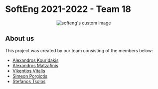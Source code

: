 # SoftEng 2021-2022 - Team 18

<p align="center">
  <img src="https://user-images.githubusercontent.com/62433719/146981166-1fd8e777-4346-4524-a9ed-80292cba6030.png?raw=true" alt="softeng's custom image"/>
</p>

## About us

This project was created by our team consisting of the members below:

- [Alexandros Kouridakis](https://github.com/alex-kouridakis)
- [Alexandros Matzafinis](https://github.com/)
- [Vikentios Vitalis](https://github.com/VikentiosVitalis)
- [Simeon Porgiotis](https://github.com/el18053)
- [Stefanos Tsolos](https://github.com/stefanostsolos)
